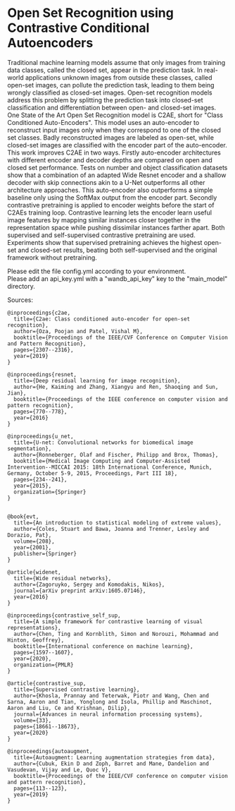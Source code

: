# Open Set Recognition using Contrastive Conditional Autoencoders
Traditional machine learning models assume that only images from training data classes, called the closed set, appear in the prediction task. 
In real-world applications unknown images from outside these classes, called open-set images, can pollute the prediction task, leading to them being wrongly classified as closed-set images. 
Open-set recognition models address this problem by splitting the prediction task into closed-set classification and differentiation between open- and closed-set images. One State of the Art Open Set Recognition model is C2AE, short for "Class Conditioned Auto-Encoders". 
This model uses an auto-encoder to reconstruct input images only when they correspond to one of the closed set classes. Badly reconstructed images are labeled as open-set, while closed-set images are classified with the encoder part of the auto-encoder.
This work improves C2AE in two ways. Firstly auto-encoder architectures with different encoder and decoder depths are compared on open and closed set performance. 
Tests on number and object classification datasets show that a combination of an adapted Wide Resnet encoder and a shallow decoder with skip connections akin to a U-Net outperforms all other architecture approaches. 
This auto-encoder also outperforms a simple baseline only using the SoftMax output from the encoder part. Secondly contrastive pretraining is applied to encoder weights before the start of C2AEs training loop. 
Contrastive learning lets the encoder learn useful image features by mapping similar instances closer together in the representation space while pushing dissimilar instances farther apart. Both supervised and self-supervised contrastive pretraining are used. 
Experiments show that supervised pretraining achieves the highest open-set and closed-set results, beating both self-supervised and the original framework without pretraining.

Please edit the file config.yml according to your environment.  
Please add an api_key.yml with a "wandb_api_key" key to the "main_model" directory.

Sources:
```
@inproceedings{c2ae,
  title={C2ae: Class conditioned auto-encoder for open-set recognition},
  author={Oza, Poojan and Patel, Vishal M},
  booktitle={Proceedings of the IEEE/CVF Conference on Computer Vision and Pattern Recognition},
  pages={2307--2316},
  year={2019}
}

@inproceedings{resnet,
  title={Deep residual learning for image recognition},
  author={He, Kaiming and Zhang, Xiangyu and Ren, Shaoqing and Sun, Jian},
  booktitle={Proceedings of the IEEE conference on computer vision and pattern recognition},
  pages={770--778},
  year={2016}
}

@inproceedings{u_net,
  title={U-net: Convolutional networks for biomedical image segmentation},
  author={Ronneberger, Olaf and Fischer, Philipp and Brox, Thomas},
  booktitle={Medical Image Computing and Computer-Assisted Intervention--MICCAI 2015: 18th International Conference, Munich, Germany, October 5-9, 2015, Proceedings, Part III 18},
  pages={234--241},
  year={2015},
  organization={Springer}
}


@book{evt,
  title={An introduction to statistical modeling of extreme values},
  author={Coles, Stuart and Bawa, Joanna and Trenner, Lesley and Dorazio, Pat},
  volume={208},
  year={2001},
  publisher={Springer}
}

@article{widenet,
  title={Wide residual networks},
  author={Zagoruyko, Sergey and Komodakis, Nikos},
  journal={arXiv preprint arXiv:1605.07146},
  year={2016}
}

@inproceedings{contrastive_self_sup,
  title={A simple framework for contrastive learning of visual representations},
  author={Chen, Ting and Kornblith, Simon and Norouzi, Mohammad and Hinton, Geoffrey},
  booktitle={International conference on machine learning},
  pages={1597--1607},
  year={2020},
  organization={PMLR}
}

@article{contrastive_sup,
  title={Supervised contrastive learning},
  author={Khosla, Prannay and Teterwak, Piotr and Wang, Chen and Sarna, Aaron and Tian, Yonglong and Isola, Phillip and Maschinot, Aaron and Liu, Ce and Krishnan, Dilip},
  journal={Advances in neural information processing systems},
  volume={33},
  pages={18661--18673},
  year={2020}
}

@inproceedings{autoaugment,
  title={Autoaugment: Learning augmentation strategies from data},
  author={Cubuk, Ekin D and Zoph, Barret and Mane, Dandelion and Vasudevan, Vijay and Le, Quoc V},
  booktitle={Proceedings of the IEEE/CVF conference on computer vision and pattern recognition},
  pages={113--123},
  year={2019}
}
```
